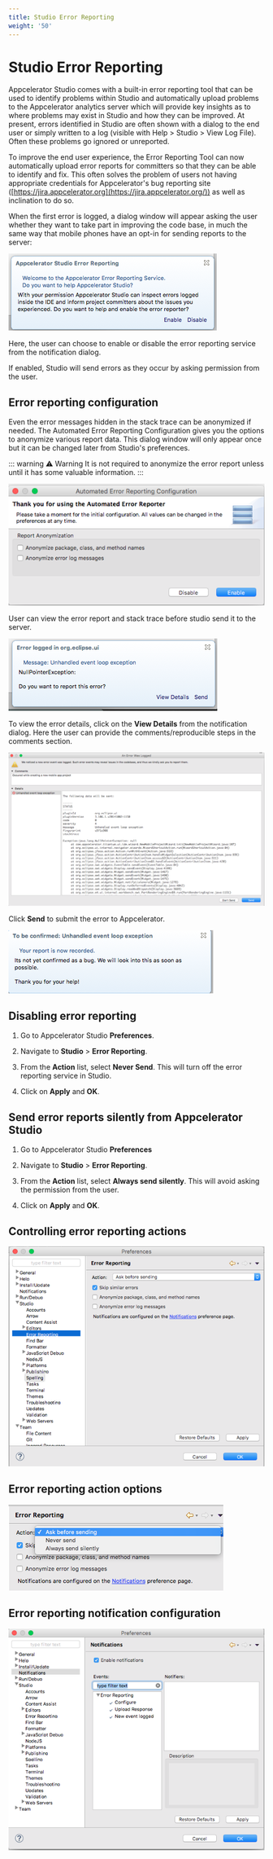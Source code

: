 ```yaml
---
title: Studio Error Reporting
weight: '50'
---
```


# Studio Error Reporting

Appcelerator Studio comes with a built-in error reporting tool that can be used to identify problems within Studio and automatically upload problems to the Appcelerator analytics server which will provide key insights as to where problems may exist in Studio and how they can be improved. At present, errors identified in Studio are often shown with a dialog to the end user or simply written to a log (visible with Help > Studio > View Log File). Often these problems go ignored or unreported.

To improve the end user experience, the Error Reporting Tool can now automatically upload error reports for committers so that they can be able to identify and fix. This often solves the problem of users not having appropriate credentials for Appcelerator's bug reporting site ([https://jira.appcelerator.org](https://jira.appcelerator.org/)) as well as inclination to do so.

When the first error is logged, a dialog window will appear asking the user whether they want to take part in improving the code base, in much the same way that mobile phones have an opt-in for sending reports to the server:

![1_1](./1_1.png)

Here, the user can choose to enable or disable the error reporting service from the notification dialog.

If enabled, Studio will send errors as they occur by asking permission from the user.

## Error reporting configuration

Even the error messages hidden in the stack trace can be anonymized if needed. The Automated Error Reporting Configuration gives you the options to anonymize various report data. This dialog window will only appear once but it can be changed later from Studio's preferences.

::: warning ⚠️ Warning
It is not required to anonymize the error report unless until it has some valuable information.
:::

![2_2](./2_2.png)

User can view the error report and stack trace before studio send it to the server.

![3_3](./3_3.png)

To view the error details, click on the **View Details** from the notification dialog. Here the user can provide the comments/reproducible steps in the comments section.

![4_4](./4_4.png)

Click **Send** to submit the error to Appcelerator.

![5_5](./5_5.png)

## Disabling error reporting

1. Go to Appcelerator Studio **Preferences**.

2. Navigate to **Studio** \> **Error Reporting**.

3. From the **Action** list, select **Never Send**. This will turn off the error reporting service in Studio.

4. Click on **Apply** and **OK**.

## Send error reports silently from Appcelerator Studio

1. Go to Appcelerator Studio **Preferences**

2. Navigate to **Studio** > **Error Reporting**.

3. From the **Action** list, select **Always send silently**. This will avoid asking the permission from the user.

4. Click on **Apply** and **OK**.

## Controlling error reporting actions

![6_6](./6_6.png)

## Error reporting action options

![7_7](./7_7.png)

## Error reporting notification configuration

![8_8](./8_8.png)
